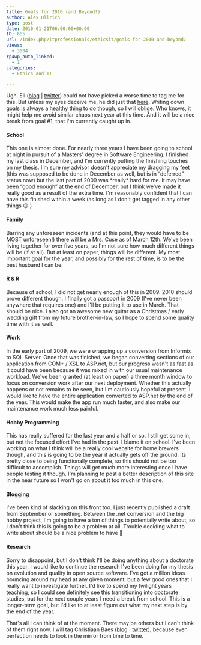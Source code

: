 ```yaml
---
title: Goals for 2010 (and Beyond!)
author: Alex Ullrich
type: post
date: 2010-01-21T06:00:00+00:00
ID: 685
url: /index.php/itprofessionals/ethicsit/goals-for-2010-and-beyond/
views:
  - 3504
rp4wp_auto_linked:
  - 1
categories:
  - Ethics and IT

---
```

Ugh. Eli ([blog][1] | [twitter][2]) could not have picked a worse time to tag me for this. But unless my eyes deceive me, he did just that [here][3]. Writing down goals is always a healthy thing to do though, so I will oblige. Who knows, it might help me avoid similar chaos next year at this time. And it will be a nice break from goal #1, that I'm currently caught up in.

#### School

This one is almost done. For nearly three years I have been going to school at night in pursuit of a Masters' degree in Software Engineering. I finished my last class in December, and I'm currently putting the finishing touches on my thesis. I'm sure my advisor doesn't appreciate my dragging my feet (this was supposed to be done in December as well, but is in “deferred” status now) but the last part of 2009 was \*really\* hard for me. It may have been “good enough” at the end of December, but I think we've made it really good as a result of the extra time. I'm reasonably confident that I can have this finished within a week (as long as I don't get tagged in any other things 😉 )

#### Family

Barring any unforeseen incidents (and at this point, they would have to be MOST unforeseen!) there will be a Mrs. Cuse as of March 12th. We've been living together for over five years, so I'm not sure how much different things will be (if at all). But at least on paper, things will be different. My most important goal for the year, and possibly for the rest of time, is to be the best husband I can be.

#### R & R

Because of school, I did not get nearly enough of this in 2009. 2010 should prove different though. I finally got a passport in 2009 (I've never been anywhere that requires one) and I'll be putting it to use in March. That should be nice. I also got an awesome new guitar as a Christmas / early wedding gift from my future brother-in-law, so I hope to spend some quality time with it as well.

#### Work

In the early part of 2009, we were wrapping up a conversion from Informix to SQL Server. Once that was finished, we began converting sections of our application from COM+ / XSL to ASP.net, but our progress wasn't as fast as it could have been because it was mixed in with our usual maintenance workload. We've been granted (at least on paper) a three month window to focus on conversion work after our next deployment. Whether this actually happens or not remains to be seen, but I'm cautiously hopeful at present. I would like to have the entire application converted to ASP.net by the end of the year. This would make the app run much faster, and also make our maintenance work much less painful. 

#### Hobby Programming

This has really suffered for the last year and a half or so. I still get some in, but not the focused effort I've had in the past. I blame it on school. I've been working on what I think will be a really cool website for home brewers though, and this is going to be the year it actually gets off the ground. Its' pretty close to being functionally complete, so this should not be too difficult to accomplish. Things will get much more interesting once I have people testing it though. I'm planning to post a better description of this site in the near future so I won't go on about it too much in this one.

#### Blogging

I've been kind of slacking on this front too. I just recently published a draft from September or something. Between the .net conversion and the big hobby project, I'm going to have a ton of things to potentially write about, so I don't think this is going to be a problem at all. Trouble deciding what to write about should be a nice problem to have 🙂

#### Research

Sorry to disappoint, but I don't think I'll be doing anything about a doctorate this year. I would like to continue the research I've been doing for my thesis on evolution and quality in open source software. I've got a million ideas bouncing around my head at any given moment, but a few good ones that I really want to investigate further. I'd like to spend my twilight years teaching, so I could see definitely see this transitioning into doctorate studies, but for the next couple years I need a break from school. This is a longer-term goal, but I'd like to at least figure out what my next step is by the end of the year.

That's all I can think of at the moment. There may be others but I can't think of them right now. I will tag Christiaan Baes ([blog][4] | [twitter][5]), because even perfection needs to look in the mirror from time to time.

 [1]: /index.php/All/?disp=authdir&author=9
 [2]: http://twitter.com/tarwn
 [3]: /index.php/ITProfessionals/EthicsIT/2010-goals-for-eli-tarwn
 [4]: /index.php/All/?disp=authdir&author=7
 [5]: http://twitter.com/chrissie1